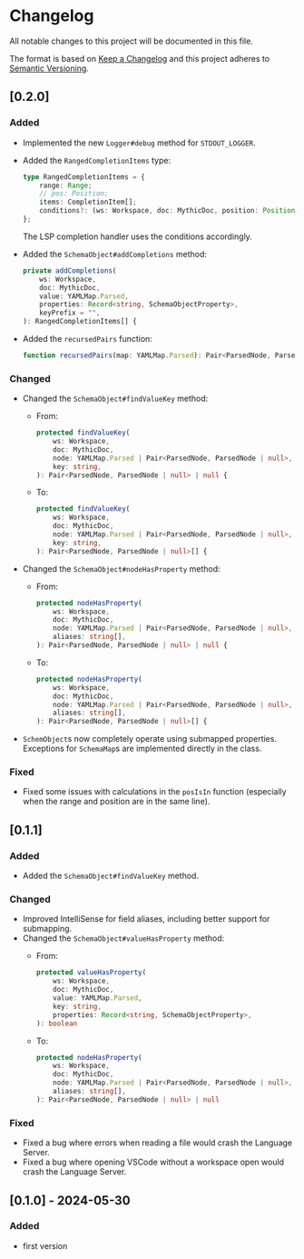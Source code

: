 # Changelog

All notable changes to this project will be documented in this file.

The format is based on [Keep a Changelog](http://keepachangelog.com/en/1.0.0/)
and this project adheres to [Semantic Versioning](http://semver.org/spec/v2.0.0.html).

## [0.2.0]

### Added

- Implemented the new `Logger#debug` method for `STDOUT_LOGGER`.
- Added the `RangedCompletionItems` type:

    ```ts
    type RangedCompletionItems = {
        range: Range;
        // pos: Position;
        items: CompletionItem[];
        conditions?: (ws: Workspace, doc: MythicDoc, position: Position) => boolean;
    };
    ```

    The LSP completion handler uses the conditions accordingly.

- Added the `SchemaObject#addCompletions` method:

    ```ts
    private addCompletions(
        ws: Workspace,
        doc: MythicDoc,
        value: YAMLMap.Parsed,
        properties: Record<string, SchemaObjectProperty>,
        keyPrefix = "",
    ): RangedCompletionItems[] {
    ```

- Added the `recursedPairs` function:

    ```ts
    function recursedPairs(map: YAMLMap.Parsed): Pair<ParsedNode, ParsedNode | null>[] {
    ```

### Changed

- Changed the `SchemaObject#findValueKey` method:

  - From:

    ```ts
    protected findValueKey(
        ws: Workspace,
        doc: MythicDoc,
        node: YAMLMap.Parsed | Pair<ParsedNode, ParsedNode | null>,
        key: string,
    ): Pair<ParsedNode, ParsedNode | null> | null {
    ```

  - To:

    ```ts
    protected findValueKey(
        ws: Workspace,
        doc: MythicDoc,
        node: YAMLMap.Parsed | Pair<ParsedNode, ParsedNode | null>,
        key: string,
    ): Pair<ParsedNode, ParsedNode | null>[] {
    ```

- Changed the `SchemaObject#nodeHasProperty` method:

  - From:

    ```ts
    protected nodeHasProperty(
        ws: Workspace,
        doc: MythicDoc,
        node: YAMLMap.Parsed | Pair<ParsedNode, ParsedNode | null>,
        aliases: string[],
    ): Pair<ParsedNode, ParsedNode | null> | null {
    ```

  - To:

    ```ts
    protected nodeHasProperty(
        ws: Workspace,
        doc: MythicDoc,
        node: YAMLMap.Parsed | Pair<ParsedNode, ParsedNode | null>,
        aliases: string[],
    ): Pair<ParsedNode, ParsedNode | null>[] {
    ```

- `SchemObject`s now completely operate using submapped properties. Exceptions for `SchemaMap`s are implemented directly in the class.

### Fixed

- Fixed some issues with calculations in the `posIsIn` function (especially when the range and position are in the same line).

## [0.1.1]

### Added

- Added the `SchemaObject#findValueKey` method.

### Changed

- Improved IntelliSense for field aliases, including better support for submapping.
- Changed the `SchemaObject#valueHasProperty` method:
  - From:

    ```ts
    protected valueHasProperty(
        ws: Workspace,
        doc: MythicDoc,
        value: YAMLMap.Parsed,
        key: string,
        properties: Record<string, SchemaObjectProperty>,
    ): boolean
    ```

  - To:

    ```ts
    protected nodeHasProperty(
        ws: Workspace,
        doc: MythicDoc,
        node: YAMLMap.Parsed | Pair<ParsedNode, ParsedNode | null>,
        aliases: string[],
    ): Pair<ParsedNode, ParsedNode | null> | null
    ```

### Fixed

- Fixed a bug where errors when reading a file would crash the Language Server.
- Fixed a bug where opening VSCode without a workspace open would crash the Language Server.

## [0.1.0] - 2024-05-30

### Added

- first version
